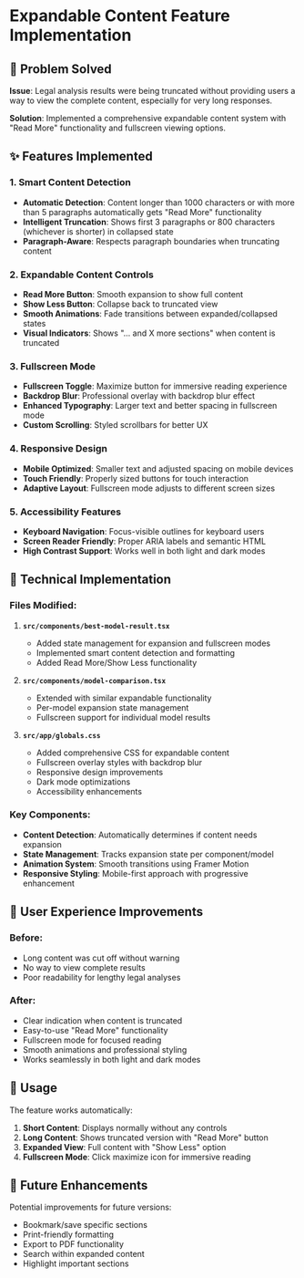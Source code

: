 # Expandable Content Feature Implementation

## 🎯 Problem Solved

**Issue**: Legal analysis results were being truncated without providing users a way to view the complete content, especially for very long responses.

**Solution**: Implemented a comprehensive expandable content system with "Read More" functionality and fullscreen viewing options.

## ✨ Features Implemented

### 1. Smart Content Detection
- **Automatic Detection**: Content longer than 1000 characters or with more than 5 paragraphs automatically gets "Read More" functionality
- **Intelligent Truncation**: Shows first 3 paragraphs or 800 characters (whichever is shorter) in collapsed state
- **Paragraph-Aware**: Respects paragraph boundaries when truncating content

### 2. Expandable Content Controls
- **Read More Button**: Smooth expansion to show full content
- **Show Less Button**: Collapse back to truncated view
- **Smooth Animations**: Fade transitions between expanded/collapsed states
- **Visual Indicators**: Shows "... and X more sections" when content is truncated

### 3. Fullscreen Mode
- **Fullscreen Toggle**: Maximize button for immersive reading experience
- **Backdrop Blur**: Professional overlay with backdrop blur effect
- **Enhanced Typography**: Larger text and better spacing in fullscreen mode
- **Custom Scrolling**: Styled scrollbars for better UX

### 4. Responsive Design
- **Mobile Optimized**: Smaller text and adjusted spacing on mobile devices
- **Touch Friendly**: Properly sized buttons for touch interaction
- **Adaptive Layout**: Fullscreen mode adjusts to different screen sizes

### 5. Accessibility Features
- **Keyboard Navigation**: Focus-visible outlines for keyboard users
- **Screen Reader Friendly**: Proper ARIA labels and semantic HTML
- **High Contrast Support**: Works well in both light and dark modes

## 🔧 Technical Implementation

### Files Modified:
1. **`src/components/best-model-result.tsx`**
   - Added state management for expansion and fullscreen modes
   - Implemented smart content detection and formatting
   - Added Read More/Show Less functionality

2. **`src/components/model-comparison.tsx`**
   - Extended with similar expandable functionality
   - Per-model expansion state management
   - Fullscreen support for individual model results

3. **`src/app/globals.css`**
   - Added comprehensive CSS for expandable content
   - Fullscreen overlay styles with backdrop blur
   - Responsive design improvements
   - Dark mode optimizations
   - Accessibility enhancements

### Key Components:
- **Content Detection**: Automatically determines if content needs expansion
- **State Management**: Tracks expansion state per component/model
- **Animation System**: Smooth transitions using Framer Motion
- **Responsive Styling**: Mobile-first approach with progressive enhancement

## 🎨 User Experience Improvements

### Before:
- Long content was cut off without warning
- No way to view complete results
- Poor readability for lengthy legal analyses

### After:
- Clear indication when content is truncated
- Easy-to-use "Read More" functionality
- Fullscreen mode for focused reading
- Smooth animations and professional styling
- Works seamlessly in both light and dark modes

## 🚀 Usage

The feature works automatically:

1. **Short Content**: Displays normally without any controls
2. **Long Content**: Shows truncated version with "Read More" button
3. **Expanded View**: Full content with "Show Less" option
4. **Fullscreen Mode**: Click maximize icon for immersive reading

## 🔄 Future Enhancements

Potential improvements for future versions:
- Bookmark/save specific sections
- Print-friendly formatting
- Export to PDF functionality
- Search within expanded content
- Highlight important sections
